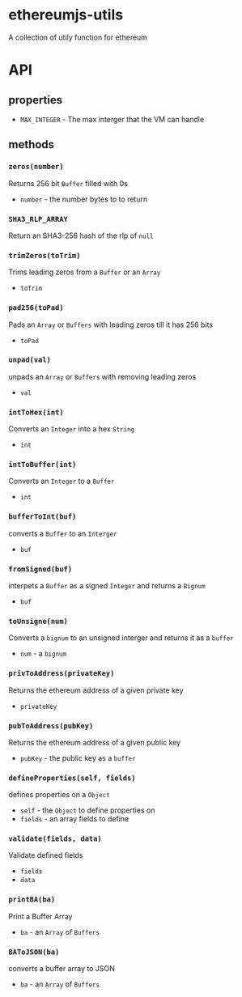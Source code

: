 # ethereumjs-utils
A collection of utily function for ethereum

# API
## properties
 - `MAX_INTEGER`  - The max interger that the VM can handle

## methods 
### `zeros(number)`
Returns 256 bit `Buffer` filled with 0s
- `number` - the number bytes to to return

### `SHA3_RLP_ARRAY`
Return an SHA3-256 hash of the rlp of `null`

### `trimZeros(toTrim)`
Trims leading zeros from a `Buffer` or an `Array`
- `toTrim`

### `pad256(toPad)`
Pads an `Array` or `Buffers` with leading zeros till it has 256 bits
- `toPad`

### `unpad(val)`
unpads an `Array` or `Buffers` with removing leading zeros
- `val`

### `intToHex(int)`
Converts an `Integer` into a hex `String`
- `int`

### `intToBuffer(int)`
Converts an `Integer` to a `Buffer`
- `int`

### `bufferToInt(buf)`
converts a `Buffer` to an `Interger`
- `buf`

### `fromSigned(buf)`
interpets a `Buffer` as a signed `Integer` and returns a `Bignum`
- `buf`

### `toUnsigne(num)`
Converts a `bignum` to an unsigned interger and returns it as a `buffer`
- `num` - a `bignum`

### `privToAddress(privateKey)`
Returns the ethereum address of a given private key
- `privateKey`

### `pubToAddress(pubKey)`
Returns the ethereum address of a given public key
- `pubKey` - the public key as a `buffer`

### `defineProperties(self, fields)`
defines properties on a `Object`
- `self` - the `Object` to define properties on
- `fields` - an array fields to define

### `validate(fields, data)`
Validate defined fields
- `fields`
- `data`

### `printBA(ba)`
Print a Buffer Array
- `ba` - an `Array` of `Buffers`

### `BAToJSON(ba)`
converts a buffer array to JSON
- `ba` - an `Array` of `Buffers`
